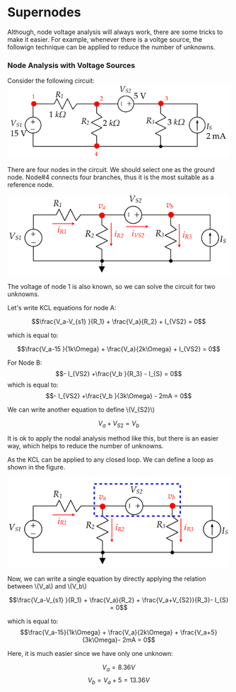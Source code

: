 # Supernodes
Although, node voltage analysis will always work, there are some tricks to make it easier. For example, whenever there is a voltge source, the followign technique can be applied to reduce the number of unknowns.

### Node Analysis with Voltage Sources

Consider the following circuit:
![](../images/supernode1.png)

There are four nodes in the circuit. We should select one as the ground node. Node#4 connects four branches, thus it is the most suitable as a reference node.

![](../images/supernode2.png)

The voltage of node 1 is also known, so we can solve the circuit for two unknowns.

Let's write KCL equations for node A:

$$\frac{V_a-V_{s1} }{R_1} + \frac{V_a}{R_2} + I_{VS2} = 0$$

which is equal to:

$$\frac{V_a-15 }{1k\Omega} + \frac{V_a}{2k\Omega} + I_{VS2} = 0$$

For Node B:
$$- I_{VS2} +\frac{V_b }{R_3} - I_{S} = 0$$
which is equal to:
$$- I_{VS2} +\frac{V_b }{3k\Omega} - 2mA = 0$$

We can write another equation to define \\(V_{S2}\\)

$$V_a + V_{S2}= V_b$$

It is ok to apply the nodal analysis method like this, but there is an easier way, which helps to reduce the number of unknowns.

As the KCL can be applied to any closed loop. We can define a loop as shown in the figure.

![](../images/supernode3.png)

Now, we can write a single equation by directly applying the relation between \\(V_a\\) and \\(V_b\\)

$$\frac{V_a-V_{s1} }{R_1} + \frac{V_a}{R_2} + \frac{V_a+V_{S2}}{R_3}-  I_{S} = 0$$

which is equal to:
$$\frac{V_a-15}{1k\Omega} + \frac{V_a}{2k\Omega} + \frac{V_a+5}{3k\Omega}-  2mA = 0$$

Here, it is much easier since we have only one unknown:

$$V_a = 8.36 V$$
$$V_b = V_a + 5 = 13.36 V$$
